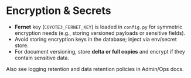 # Encryption & Secrets

- **Fernet** key (`COYOTE3_FERNET_KEY`) is loaded in `config.py` for symmetric encryption needs
  (e.g., storing versioned payloads or sensitive fields).
- Avoid storing encryption keys in the database; inject via env/secret store.
- For document versioning, store **delta or full copies** and encrypt if they contain sensitive data.

Also see logging retention and data retention policies in Admin/Ops docs.
